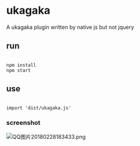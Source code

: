 # ukagaka
A ukagaka plugin written by native js but not jquery

## run
```shell

npm install
npm start

```

## use

```shell

import 'dist/ukagaka.js'

```

### screenshot
![QQ图片20180228183433.png](https://i.loli.net/2018/02/28/5a9685c6de2d6.png)

